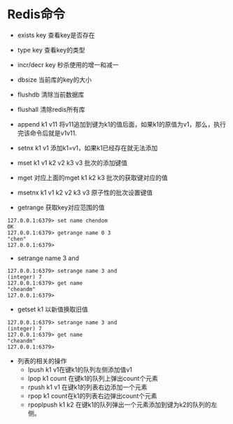 # Redis命令

* exists key 查看key是否存在

* type key 查看key的类型

* incr/decr key 秒杀使用的增一和减一

* dbsize 当前库的key的大小

* flushdb 清除当前数据库

* flushall 清除redis所有库

* append k1 v11 将v11追加到键为k1的值后面，如果k1的原值为v1，那么，执行完该命令后就是v1v11.

* setnx k1 v1 添加k1=v1，如果k1已经存在就无法添加

* mset k1 v1 k2 v2 k3 v3 批次的添加键值

* mget 对应上面的mget k1  k2 k3 批次的获取键对应的值

* msetnx k1 v1 k2 v2 k3 v3 原子性的批次设置键值

* getrange 获取key对应范围的值
```shell script
127.0.0.1:6379> set name chendom
OK
127.0.0.1:6379> getrange name 0 3
"chen"
127.0.0.1:6379> 
```
* setrange name 3 and
```shell script
127.0.0.1:6379> setrange name 3 and
(integer) 7
127.0.0.1:6379> get name
"cheandm"
127.0.0.1:6379>
```
* getset k1 以新值换取旧值
```shell script
127.0.0.1:6379> setrange name 3 and
(integer) 7
127.0.0.1:6379> get name
"cheandm"
127.0.0.1:6379>
```

* 列表的相关的操作
    * lpush k1 v1在键k1的队列左侧添加值v1
    * lpop k1 count 在键k1的队列上弹出count个元素
    * rpush k1 v1 在键k1的列表右边添加一个元素
    * rpop k1 count在k1的列表右边弹出count个元素
    * rpoplpush k1 k2 在键k1的队列弹出一个元素添加到键为k2的队列的左侧。    